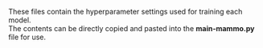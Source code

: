 These files contain the hyperparameter settings used for training each model.  
The contents can be directly copied and pasted into the **main-mammo.py** file for use.
